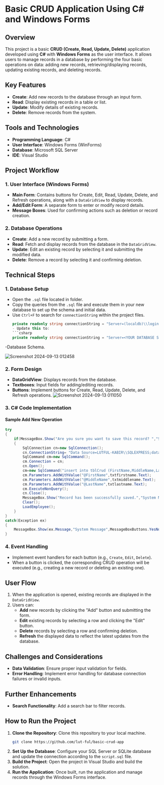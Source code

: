 
# Basic CRUD Application Using C# and Windows Forms

## Overview
This project is a basic **CRUD (Create, Read, Update, Delete)** application developed using **C#** with **Windows Forms** as the user interface. It allows users to manage records in a database by performing the four basic operations on data: adding new records, retrieving/displaying records, updating existing records, and deleting records.

## Key Features
- **Create**: Add new records to the database through an input form.
- **Read**: Display existing records in a table or list.
- **Update**: Modify details of existing records.
- **Delete**: Remove records from the system.

## Tools and Technologies
- **Programming Language**: C#
- **User Interface**: Windows Forms (WinForms)
- **Database**: Microsoft SQL Server
- **IDE**: Visual Studio

## Project Workflow

### 1. User Interface (Windows Forms)
- **Main Form**: Contains buttons for Create, Edit, Read, Update, Delete, and Refresh operations, along with a `DataGridView` to display records.
- **Add/Edit Form**: A separate form to enter or modify record details.
- **Message Boxes**: Used for confirming actions such as deletion or record creation.

### 2. Database Operations
- **Create**: Add a new record by submitting a form.
- **Read**: Fetch and display records from the database in the `DataGridView`.
- **Update**: Edit an existing record by selecting it and submitting the modified data.
- **Delete**: Remove a record by selecting it and confirming deletion.

## Technical Steps

### 1. Database Setup
- Open the `.sql` file located in folder.
- Copy the queries from the `.sql` file and execute them in your new database to set up the schema and initial data.
- Use `Ctrl+F` to search for `connectionString` within the project files.
     ```csharp
     private readonly string connectionString = "Server=(localdb)\\login;Database=FinanceTracker;Trusted_Connection=True;";
   - Update this to:
     ```csharp
     private readonly string connectionString = "Server=<YOUR DATABASE SERVER/SOURCE>;Database=<DATABASENAME>;Trusted_Connection=True;";
-Database Schema.

![Screenshot 2024-09-13 012458](https://github.com/user-attachments/assets/1bd53e35-2260-413f-9b4e-cebeaae12356)


### 2. Form Design
- **DataGridView**: Displays records from the database.
- **Textboxes**: Input fields for adding/editing records.
- **Buttons**: Implement buttons for Create, Read, Update, Delete, and Refresh operations.
![Screenshot 2024-09-13 011050](https://github.com/user-attachments/assets/590ed2a7-0330-4d73-b071-1e1142ab75cf)


### 3. C# Code Implementation

#### Sample Add New Operation

```csharp
try
{
    if(MessageBox.Show("Are you sure you want to save this record? ","System Message",MessageBoxButtons.YesNo,MessageBoxIcon.Question)==DialogResult.Yes)
    {
        SqlConnection cn=new SqlConnection();
        cn.ConnectionString= "Data Source=LUTFUL-KABIR\\SQLEXPRESS;database=Crud_test;Integrated Security=True";
        SqlCommand cm=new SqlCommand();
        cm.Connection = cn;
        cn.Open();
        cm=new SqlCommand("insert into tblCrud (FirstName,MiddleName,LastName) values(@FirstName,@MiddleName,@LastName)",cn);
        cm.Parameters.AddWithValue("@FirstName",txtfirstname.Text);
        cm.Parameters.AddWithValue("@MiddleName",txtmiddlename.Text);
        cm.Parameters.AddWithValue("@LastName",txtlastname.Text);
        cm.ExecuteNonQuery();
        cn.Close();
        MessageBox.Show("Record has been successfully saved.","System Message",MessageBoxButtons.OK,MessageBoxIcon.Information);
        Clear();
        LoadEmployee();
    }
}
catch(Exception ex)
{
    MessageBox.Show(ex.Message,"System Message",MessageBoxButtons.YesNo,MessageBoxIcon.Error);
}
```

### 4. Event Handling
- Implement event handlers for each button (e.g., `Create`, `Edit`, `Delete`).
- When a button is clicked, the corresponding CRUD operation will be executed (e.g., creating a new record or deleting an existing one).

## User Flow
1. When the application is opened, existing records are displayed in the `DataGridView`.
2. Users can:
   - **Add** new records by clicking the "Add" button and submitting the form.
   - **Edit** existing records by selecting a row and clicking the "Edit" button.
   - **Delete** records by selecting a row and confirming deletion.
   - **Refresh** the displayed data to reflect the latest updates from the database.

## Challenges and Considerations
- **Data Validation**: Ensure proper input validation for fields.
- **Error Handling**: Implement error handling for database connection failures or invalid inputs.

## Further Enhancements
- **Search Functionality**: Add a search bar to filter records.

## How to Run the Project
1. **Clone the Repository**: Clone this repository to your local machine.
   ```bash
   git clone https://github.com/lut-ful/basic-crud-app
   ```
2. **Set Up the Database**: Configure your SQL Server or SQLite database and update the connection according to the `script.sql` file.
3. **Build the Project**: Open the project in Visual Studio and build the solution.
4. **Run the Application**: Once built, run the application and manage records through the Windows Forms interface.
